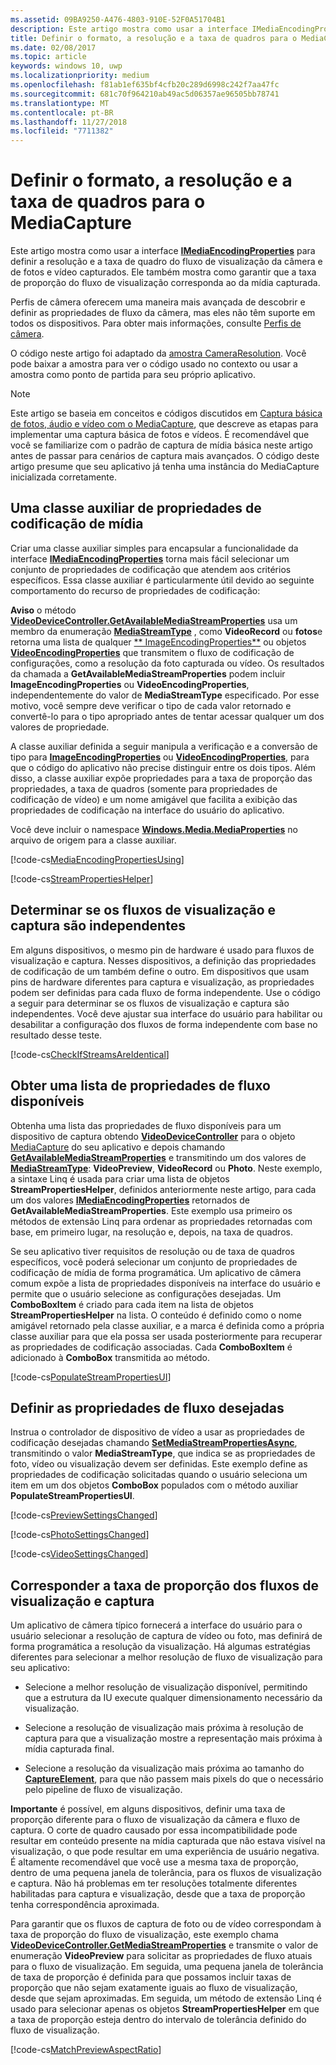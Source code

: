 ```yaml
---
ms.assetid: 09BA9250-A476-4803-910E-52F0A51704B1
description: Este artigo mostra como usar a interface IMediaEncodingProperties para definir a resolução e a taxa de quadro do fluxo de visualização da câmera e de fotos e vídeo capturados.
title: Definir o formato, a resolução e a taxa de quadros para o MediaCapture
ms.date: 02/08/2017
ms.topic: article
keywords: windows 10, uwp
ms.localizationpriority: medium
ms.openlocfilehash: f81ab1ef635bf4cfb20c289d6998c242f7aa47fc
ms.sourcegitcommit: 681c70f964210ab49ac5d06357ae96505bb78741
ms.translationtype: MT
ms.contentlocale: pt-BR
ms.lasthandoff: 11/27/2018
ms.locfileid: "7711382"
---
```

# <a name="set-format-resolution-and-frame-rate-for-mediacapture"></a>Definir o formato, a resolução e a taxa de quadros para o MediaCapture



Este artigo mostra como usar a interface [**IMediaEncodingProperties**](https://msdn.microsoft.com/library/windows/apps/hh701011) para definir a resolução e a taxa de quadro do fluxo de visualização da câmera e de fotos e vídeo capturados. Ele também mostra como garantir que a taxa de proporção do fluxo de visualização corresponda ao da mídia capturada.

Perfis de câmera oferecem uma maneira mais avançada de descobrir e definir as propriedades de fluxo da câmera, mas eles não têm suporte em todos os dispositivos. Para obter mais informações, consulte [Perfis de câmera](camera-profiles.md).

O código neste artigo foi adaptado da [amostra CameraResolution](http://go.microsoft.com/fwlink/p/?LinkId=624252&clcid=0x409). Você pode baixar a amostra para ver o código usado no contexto ou usar a amostra como ponto de partida para seu próprio aplicativo.

> [!NOTE] 
> Este artigo se baseia em conceitos e códigos discutidos em [Captura básica de fotos, áudio e vídeo com o MediaCapture](basic-photo-video-and-audio-capture-with-MediaCapture.md), que descreve as etapas para implementar uma captura básica de fotos e vídeos. É recomendável que você se familiarize com o padrão de captura de mídia básica neste artigo antes de passar para cenários de captura mais avançados. O código deste artigo presume que seu aplicativo já tenha uma instância do MediaCapture inicializada corretamente.

## <a name="a-media-encoding-properties-helper-class"></a>Uma classe auxiliar de propriedades de codificação de mídia

Criar uma classe auxiliar simples para encapsular a funcionalidade da interface [**IMediaEncodingProperties**](https://msdn.microsoft.com/library/windows/apps/hh701011) torna mais fácil selecionar um conjunto de propriedades de codificação que atendem aos critérios específicos. Essa classe auxiliar é particularmente útil devido ao seguinte comportamento do recurso de propriedades de codificação:

**Aviso**  o método [**VideoDeviceController.GetAvailableMediaStreamProperties**](https://msdn.microsoft.com/library/windows/apps/br211994) usa um membro da enumeração [**MediaStreamType**](https://msdn.microsoft.com/library/windows/apps/br226640) , como **VideoRecord** ou **fotos**e retorna uma lista de qualquer [** ImageEncodingProperties**](https://msdn.microsoft.com/library/windows/apps/hh700993) ou objetos [**VideoEncodingProperties**](https://msdn.microsoft.com/library/windows/apps/hh701217) que transmitem o fluxo de codificação de configurações, como a resolução da foto capturada ou vídeo. Os resultados da chamada a **GetAvailableMediaStreamProperties** podem incluir **ImageEncodingProperties** ou **VideoEncodingProperties**, independentemente do valor de **MediaStreamType** especificado. Por esse motivo, você sempre deve verificar o tipo de cada valor retornado e convertê-lo para o tipo apropriado antes de tentar acessar qualquer um dos valores de propriedade.

A classe auxiliar definida a seguir manipula a verificação e a conversão de tipo para [**ImageEncodingProperties**](https://msdn.microsoft.com/library/windows/apps/hh700993) ou [**VideoEncodingProperties**](https://msdn.microsoft.com/library/windows/apps/hh701217), para que o código do aplicativo não precise distinguir entre os dois tipos. Além disso, a classe auxiliar expõe propriedades para a taxa de proporção das propriedades, a taxa de quadros (somente para propriedades de codificação de vídeo) e um nome amigável que facilita a exibição das propriedades de codificação na interface do usuário do aplicativo.

Você deve incluir o namespace [**Windows.Media.MediaProperties**](https://msdn.microsoft.com/library/windows/apps/hh701296) no arquivo de origem para a classe auxiliar.

[!code-cs[MediaEncodingPropertiesUsing](./code/BasicMediaCaptureWin10/cs/MainPage.xaml.cs#SnippetMediaEncodingPropertiesUsing)]

[!code-cs[StreamPropertiesHelper](./code/BasicMediaCaptureWin10/cs/StreamPropertiesHelper.cs#SnippetStreamPropertiesHelper)]

## <a name="determine-if-the-preview-and-capture-streams-are-independent"></a>Determinar se os fluxos de visualização e captura são independentes

Em alguns dispositivos, o mesmo pin de hardware é usado para fluxos de visualização e captura. Nesses dispositivos, a definição das propriedades de codificação de um também define o outro. Em dispositivos que usam pins de hardware diferentes para captura e visualização, as propriedades podem ser definidas para cada fluxo de forma independente. Use o código a seguir para determinar se os fluxos de visualização e captura são independentes. Você deve ajustar sua interface do usuário para habilitar ou desabilitar a configuração dos fluxos de forma independente com base no resultado desse teste.

[!code-cs[CheckIfStreamsAreIdentical](./code/BasicMediaCaptureWin10/cs/MainPage.xaml.cs#SnippetCheckIfStreamsAreIdentical)]

## <a name="get-a-list-of-available-stream-properties"></a>Obter uma lista de propriedades de fluxo disponíveis

Obtenha uma lista das propriedades de fluxo disponíveis para um dispositivo de captura obtendo [**VideoDeviceController**](https://msdn.microsoft.com/library/windows/apps/br226825) para o objeto [MediaCapture](capture-photos-and-video-with-mediacapture.md) do seu aplicativo e depois chamando [**GetAvailableMediaStreamProperties**](https://msdn.microsoft.com/library/windows/apps/br211994) e transmitindo um dos valores de [**MediaStreamType**](https://msdn.microsoft.com/library/windows/apps/br226640): **VideoPreview**, **VideoRecord** ou **Photo**. Neste exemplo, a sintaxe Linq é usada para criar uma lista de objetos **StreamPropertiesHelper**, definidos anteriormente neste artigo, para cada um dos valores [**IMediaEncodingProperties**](https://msdn.microsoft.com/library/windows/apps/hh701011) retornados de **GetAvailableMediaStreamProperties**. Este exemplo usa primeiro os métodos de extensão Linq para ordenar as propriedades retornadas com base, em primeiro lugar, na resolução e, depois, na taxa de quadros.

Se seu aplicativo tiver requisitos de resolução ou de taxa de quadros específicos, você poderá selecionar um conjunto de propriedades de codificação de mídia de forma programática. Um aplicativo de câmera comum expõe a lista de propriedades disponíveis na interface do usuário e permite que o usuário selecione as configurações desejadas. Um **ComboBoxItem** é criado para cada item na lista de objetos **StreamPropertiesHelper** na lista. O conteúdo é definido como o nome amigável retornado pela classe auxiliar, e a marca é definida como a própria classe auxiliar para que ela possa ser usada posteriormente para recuperar as propriedades de codificação associadas. Cada **ComboBoxItem** é adicionado à **ComboBox** transmitida ao método.

[!code-cs[PopulateStreamPropertiesUI](./code/BasicMediaCaptureWin10/cs/MainPage.xaml.cs#SnippetPopulateStreamPropertiesUI)]

## <a name="set-the-desired-stream-properties"></a>Definir as propriedades de fluxo desejadas

Instrua o controlador de dispositivo de vídeo a usar as propriedades de codificação desejadas chamando [**SetMediaStreamPropertiesAsync**](https://msdn.microsoft.com/library/windows/apps/hh700895), transmitindo o valor **MediaStreamType**, que indica se as propriedades de foto, vídeo ou visualização devem ser definidas. Este exemplo define as propriedades de codificação solicitadas quando o usuário seleciona um item em um dos objetos **ComboBox** populados com o método auxiliar **PopulateStreamPropertiesUI**.

[!code-cs[PreviewSettingsChanged](./code/BasicMediaCaptureWin10/cs/MainPage.xaml.cs#SnippetPreviewSettingsChanged)]

[!code-cs[PhotoSettingsChanged](./code/BasicMediaCaptureWin10/cs/MainPage.xaml.cs#SnippetPhotoSettingsChanged)]

[!code-cs[VideoSettingsChanged](./code/BasicMediaCaptureWin10/cs/MainPage.xaml.cs#SnippetVideoSettingsChanged)]

## <a name="match-the-aspect-ratio-of-the-preview-and-capture-streams"></a>Corresponder a taxa de proporção dos fluxos de visualização e captura

Um aplicativo de câmera típico fornecerá a interface do usuário para o usuário selecionar a resolução de captura de vídeo ou foto, mas definirá de forma programática a resolução da visualização. Há algumas estratégias diferentes para selecionar a melhor resolução de fluxo de visualização para seu aplicativo:

-   Selecione a melhor resolução de visualização disponível, permitindo que a estrutura da IU execute qualquer dimensionamento necessário da visualização.

-   Selecione a resolução de visualização mais próxima à resolução de captura para que a visualização mostre a representação mais próxima à mídia capturada final.

-   Selecione a resolução da visualização mais próxima ao tamanho do [**CaptureElement**](https://msdn.microsoft.com/library/windows/apps/br209278), para que não passem mais pixels do que o necessário pelo pipeline de fluxo de visualização.

**Importante**  é possível, em alguns dispositivos, definir uma taxa de proporção diferente para o fluxo de visualização da câmera e fluxo de captura. O corte de quadro causado por essa incompatibilidade pode resultar em conteúdo presente na mídia capturada que não estava visível na visualização, o que pode resultar em uma experiência de usuário negativa. É altamente recomendável que você use a mesma taxa de proporção, dentro de uma pequena janela de tolerância, para os fluxos de visualização e captura. Não há problemas em ter resoluções totalmente diferentes habilitadas para captura e visualização, desde que a taxa de proporção tenha correspondência aproximada.


Para garantir que os fluxos de captura de foto ou de vídeo correspondam à taxa de proporção do fluxo de visualização, este exemplo chama [**VideoDeviceController.GetMediaStreamProperties**](https://msdn.microsoft.com/library/windows/apps/br211995) e transmite o valor de enumeração **VideoPreview** para solicitar as propriedades de fluxo atuais para o fluxo de visualização. Em seguida, uma pequena janela de tolerância de taxa de proporção é definida para que possamos incluir taxas de proporção que não sejam exatamente iguais ao fluxo de visualização, desde que sejam aproximadas. Em seguida, um método de extensão Linq é usado para selecionar apenas os objetos **StreamPropertiesHelper** em que a taxa de proporção esteja dentro do intervalo de tolerância definido do fluxo de visualização.

[!code-cs[MatchPreviewAspectRatio](./code/BasicMediaCaptureWin10/cs/MainPage.xaml.cs#SnippetMatchPreviewAspectRatio)]

 

 




